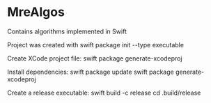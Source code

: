 # MreAlgos

Contains algorithms implemented in Swift

Project was created with swift package init --type executable

Create XCode project file: swift package generate-xcodeproj

Install dependencies:
    swift package update
    swift package generate-xcodeproj
    
Create a release executable:
    swift build -c release
    cd .build/release
